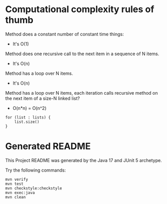 
# Computational complexity rules of thumb

Method does a constant number of constant time things:

 - It's O(1)

Method does one recursive call to the next item in a sequence
of N items.

 - It's O(n)

Method has a loop over N items.

 - It's O(n)


Method has a loop over N items, each iteration calls recursive method on the next
item of a size-N linked list?

 - O(n*n) = O(n^2)

```
for (list : lists) {
    list.size()
}
```




# Generated README

This Project README was generated by the Java 17 and JUnit 5 archetype.

Try the following commands:

```
mvn verify
mvn test
mvn checkstyle:checkstyle
mvn exec:java
mvn clean
```
